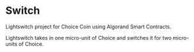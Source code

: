# Switch
Lightswitch project for Choice Coin using Algorand Smart Contracts.

Lightswitch takes in one micro-unit of Choice and switches it for two micro-units of Choice.

